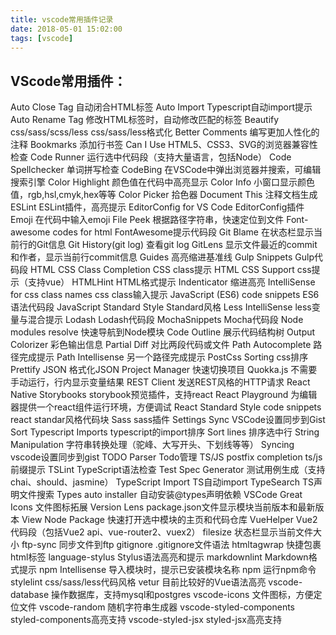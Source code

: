 ```yaml
---
title: vscode常用插件记录
date: 2018-05-01 15:02:00
tags: [vscode]
---
```

## VScode常用插件：
Auto Close Tag 自动闭合HTML标签 
Auto Import Typescript自动import提示 
Auto Rename Tag 修改HTML标签时，自动修改匹配的标签 
Beautify css/sass/scss/less css/sass/less格式化 
Better Comments 编写更加人性化的注释 
Bookmarks 添加行书签 
Can I Use HTML5、CSS3、SVG的浏览器兼容性检查 
Code Runner 运行选中代码段（支持大量语言，包括Node） 
Code Spellchecker 单词拼写检查 
CodeBing 在VSCode中弹出浏览器并搜索，可编辑搜索引擎 
Color Highlight 颜色值在代码中高亮显示 
Color Info 小窗口显示颜色值，rgb,hsl,cmyk,hex等等 
Color Picker 拾色器 
Document This 注释文档生成 
ESLint ESLint插件，高亮提示 
EditorConfig for VS Code EditorConfig插件 
Emoji 在代码中输入emoji 
File Peek 根据路径字符串，快速定位到文件 
Font-awesome codes for html FontAwesome提示代码段 
Git Blame 在状态栏显示当前行的Git信息 
Git History(git log) 查看git log 
GitLens 显示文件最近的commit和作者，显示当前行commit信息 
Guides 高亮缩进基准线 
Gulp Snippets Gulp代码段 
HTML CSS Class Completion CSS class提示 
HTML CSS Support css提示（支持vue） 
HTMLHint HTML格式提示
 Indenticator 缩进高亮 
IntelliSense for css class names css class输入提示 
JavaScript (ES6) code snippets ES6语法代码段 
JavaScript Standard Style Standard风格 
Less IntelliSense less变量与混合提示 
Lodash Lodash代码段 
MochaSnippets Mocha代码段 
Node modules resolve 快速导航到Node模块 
Code Outline 展示代码结构树 
Output Colorizer 彩色输出信息 
Partial Diff 对比两段代码或文件 
Path Autocomplete 路径完成提示 
Path Intellisense 另一个路径完成提示 
PostCss Sorting css排序 
Prettify JSON 格式化JSON 
Project Manager 快速切换项目 
Quokka.js 不需要手动运行，行内显示变量结果 
REST Client 发送REST风格的HTTP请求 
React Native Storybooks storybook预览插件，支持react 
React Playground 为编辑器提供一个react组件运行环境，方便调试 
React Standard Style code snippets react standar风格代码块 
Sass sass插件 
Settings Sync VSCode设置同步到Gist 
Sort Typescript Imports typescript的import排序 
Sort lines 排序选中行 
String Manipulation 字符串转换处理（驼峰、大写开头、下划线等等） 
Syncing vscode设置同步到gist 
TODO Parser Todo管理 
TS/JS postfix completion ts/js前缀提示 
TSLint TypeScript语法检查 
Test Spec Generator 测试用例生成（支持chai、should、jasmine） 
TypeScript Import TS自动import 
TypeSearch TS声明文件搜索 
Types auto installer 自动安装@types声明依赖 
VSCode Great Icons 文件图标拓展 
Version Lens package.json文件显示模块当前版本和最新版本 
View Node Package 快速打开选中模块的主页和代码仓库 
VueHelper Vue2代码段（包括Vue2 api、vue-router2、vuex2） 
filesize 状态栏显示当前文件大小 
ftp-sync 同步文件到ftp 
gitignore .gitignore文件语法 
htmltagwrap 快捷包裹html标签 
language-stylus Stylus语法高亮和提示 
markdownlint Markdown格式提示 
npm Intellisense 导入模块时，提示已安装模块名称 
npm 运行npm命令 
stylelint css/sass/less代码风格 
vetur 目前比较好的Vue语法高亮 
vscode-database 操作数据库，支持mysql和postgres 
vscode-icons 文件图标，方便定位文件 
vscode-random 随机字符串生成器 
vscode-styled-components styled-components高亮支持 
vscode-styled-jsx styled-jsx高亮支持
